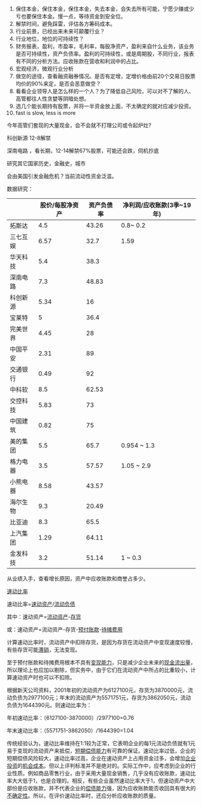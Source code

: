 1. 保住本金，保住本金，保住本金，失去本金，会失去所有可能，宁愿少赚或少亏也要保住本金。慢一点，等待资金到安全位。
2. 解禁时间，避免踩雷，评估各方筹码成本。
3. 行业前景，已经出来未来可颠覆行业？
4. 行业地位，地位的可持续性？
5. 财务报表，盈利，市盈率，毛利率，每股净资产，盈利来自什么业务，该业务是否可持续性，资产负债率。盈利的可持续性，或是周期股，不同行业，报表有不同的分析方法。应收账款在营收和利润中的占比。
6. 宏观经济，微观行业分析
7. 做空的途径，查看融资融券情况。是否有定增，定增价格由前20个交易日股票均价的90%来定，是否会恶意做空？
8. 看看企业领导人是怎么样的一个人？为了降低自己风险，可以对不了解的人、高管都往人性贪婪等阴暗处想。
9. 选几个能长期持有股票，并将一半资金放上面，不太确定的就对应减少投资。
10. fast is slow, less is more



今年高管们套现的大量现金，会不会就不打理公司或令起炉灶?

科创新源 12-8解禁

深南电路 ，看长期，12-14解禁67%股票，可能还会跌，伺机抄底



研究其它国家历史，金融史，城市

会由美国引发金融危机？当前流动性资金泛滥。



数据研究：

|          | 股价/每股净资产 | 资产负债率 | 净利润/应收账款(3季~19年) |
| -------- | --------------- | ---------- | ------------------------- |
| 拓斯达   | 4.5             | 43.26      | 0.8~ 0.2                  |
| 三七互娱 | 6.57            | 32.7       | 1.59                      |
| 华天科技 | 5.4             | 38.3       |                           |
| 深南电路 | 7.3             | 48.83      |                           |
| 科创新源 | 5.34            | 16         |                           |
| 宝莱特   | 5               | 36.4       |                           |
| 完美世界 | 4.45            | 28         |                           |
| 中国平安 | 2.31            | 89         |                           |
| 交通银行 | 0.49            | 92         |                           |
| 中科软   | 8.5             | 62.53      |                           |
| 交控科技 | 5.83            | 73         |                           |
| 中国建筑 | 0.82            | 75         |                           |
| 美的集团 | 5.5             | 65.7       | 0.954  ~ 1.3              |
| 格力电器 | 3.5             | 57.57      | 1.05  ~  2.9              |
| 小熊电器 | 8.58            | 43.57      |                           |
| 海尔生物 | 9.3             | 20.49      |                           |
| 比亚迪   | 8.3             | 65.5       |                           |
| 上汽集团 | 1.29            | 64.11      |                           |
| 金发科技 | 3.2             | 51.14      | 1 ~ 0.3                   |

从业绩入手，查看增长原因，资产中应收账款和商誉占多少。





[速动比率](https://baike.baidu.com/item/%E9%80%9F%E5%8A%A8%E6%AF%94%E7%8E%87)

速动比率=[速动资产](https://baike.baidu.com/item/速动资产)/[流动负债](https://baike.baidu.com/item/流动负债)

其中：速动资产=[流动资产](https://baike.baidu.com/item/流动资产)-[存货](https://baike.baidu.com/item/存货)

或：速动资产=流动资产-存货-[预付账款](https://baike.baidu.com/item/预付账款)-[待摊费用](https://baike.baidu.com/item/待摊费用)

计算速动比率时，流动资产中扣除存货，是因为存货在流动资产中变现速度较慢，有些存货可能[滞销](https://baike.baidu.com/item/滞销)，无法变现。

至于预付账款和待摊费用根本不具有[变现能力](https://baike.baidu.com/item/变现能力)，只是减少企业未来的[现金流出量](https://baike.baidu.com/item/现金流出量)，所以理论上也应加以剔除，但实务中，由于它们在流动资产中所占的比重较小，计算速动资产时也可以不扣除。

根据新天公司资料，2001年初的流动资产为6127100元，存货为3870000元，流动负债为2977100元；年末的流动资产为5571751元，存货为3862050元，流动负债为1644390元。则速动比率为：

年初速动比率：（6127100-3870000）/2977100=0.76

年末速动比率：（5571751-3862050）/1644390=1.04

传统经验认为，速动比率维持在1:1较为正常，它表明企业的每1元流动负债就有1元易于变现的流动资产来抵偿，[短期偿债能力](https://baike.baidu.com/item/短期偿债能力)有可靠的保证。速动比率过低，企业的短期偿债风险较大，速动比率过高，企业在速动资产上占用资金过多，会增加[企业投资](https://baike.baidu.com/item/企业投资)的[机会成本](https://baike.baidu.com/item/机会成本)。但以上评判标准并不是绝对的。实际工作中，应考虑到企业的行业性质。例如商品零售行业，由于采用大量现金销售，几乎没有应收账款，速动比率大大低于1，也是合理的。相反，有些企业虽然速动比率大于1，但速动资产中大部份是应收账款，并不代表企业的[偿债能力](https://baike.baidu.com/item/偿债能力)强，因为应收账款能否收回具有很大的[不确定性](https://baike.baidu.com/item/不确定性)。所以，在评价速动比率时，还应分析应收账款的质量。

